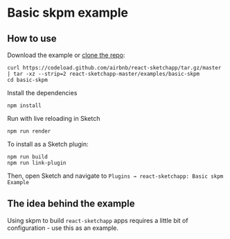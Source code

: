 # Basic skpm example

## How to use
Download the example or [clone the repo](http://github.com/airbnb/react-sketchapp):
```
curl https://codeload.github.com/airbnb/react-sketchapp/tar.gz/master | tar -xz --strip=2 react-sketchapp-master/examples/basic-skpm
cd basic-skpm
```

Install the dependencies
```
npm install
```

Run with live reloading in Sketch
```
npm run render
```

To install as a Sketch plugin:
```
npm run build
npm run link-plugin
```
Then, open Sketch and navigate to `Plugins → react-sketchapp: Basic skpm Example`

## The idea behind the example

Using skpm to build `react-sketchapp` apps requires a little bit of configuration - use this as an example.
